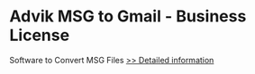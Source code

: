 # Advik MSG to Gmail - Business License
Software to Convert MSG Files
[>> Detailed information](https://secure.shareit.com/shareit/product.html?productid=300806627&affiliateid=200057808)